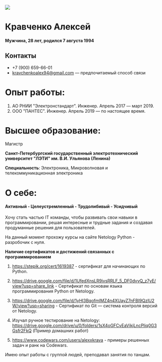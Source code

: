 ![](https://sun9-85.userapi.com/impg/ALYg6M_YASrd6OiuauBK1k0dBDc3oPti1Adm8g/9mZjmLx7kXc.jpg?size=600x400&quality=95&sign=b1d697819df81314728cf06fc299c1d4&type=album)

# Кравченко Алексей

#### Мужчина, 28 лет, родился 7 августа 1994

## Контакты
*  +7 (900) 659-66-01
* kravchenkoalex94@gmail.com — предпочитаемый способ связи

# Опыт работы:

1. АО РНИИ "Электронстандарт". Инженер. Апрель 2017 — март 2019.
2. ООО "ПАНТЕС". Инженер. Апрель 2019 — по настоящее время.

# Высшее образование:
Магистр

**Санкт-Петербургский государственный электротехнический университет "ЛЭТИ" им. В.И. Ульянова (Ленина)**

**Специальность**: Электроника, Микроволновая и телекоммуникационная электроника 

# О себе:
#### Активный - Целеустремленный - Трудолибивый - Усидчивый
Хочу стать частью IT команды, чтобы развивать свои навыки в программировании, решая интересные и трудные задания и  создавая продуманные решения для пользователей.

На данный момент прохожу курсы на сайте Netology Python - разробочик с нуля.

**Наличие сертификатов и достижений связанных с программированием**
1) https://stepik.org/cert/1619387 - сертификат для начинающих по Python.

2) https://drive.google.com/file/d/1UfedXnsLR9ivsRRLF_5_DF0dvvQ_z7yE/view?usp=share_link  - Сертификат по основам языка программирования Python от Netology.

3) https://drive.google.com/file/d/1yHl3BqofmIMZ4n4XUayZ7nFBI9QzlU2W/view?usp=sharing - Сертификат по Git — система контроля версий от Netology.

4) Изучал ручное тестирование на Netology: https://drive.google.com/drive/u/0/folders/1sX4oGFCvEaVikjLncPliq0G3Gsfr2FkQ (Пример домашних работ)

5) https://www.codewars.com/users/alexxkrava - примеры решенных задач и ранк на Codewars.

Имею опыт работы с группой людей, преподавал занятия по танцам.





